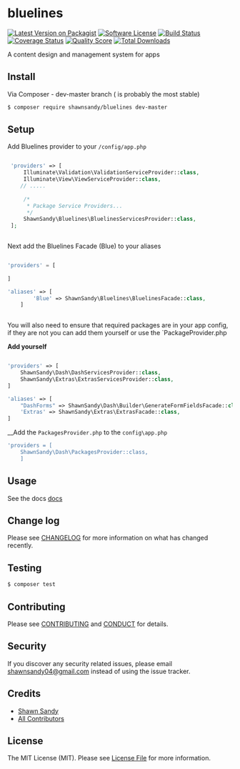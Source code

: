 # bluelines

[![Latest Version on Packagist][ico-version]][link-packagist]
[![Software License][ico-license]](LICENSE.md)
[![Build Status][ico-travis]][link-travis]
[![Coverage Status][ico-scrutinizer]][link-scrutinizer]
[![Quality Score][ico-code-quality]][link-code-quality]
[![Total Downloads][ico-downloads]][link-downloads]


A content design and management system for apps


## Install

Via Composer - dev-master branch ( is probably the most stable)

``` bash
$ composer require shawnsandy/bluelines dev-master
```
## Setup

Add Bluelines provider to your `/config/app.php` 

```php

 'providers' => [     
     Illuminate\Validation\ValidationServiceProvider::class,
     Illuminate\View\ViewServiceProvider::class,
    // .....
    
     /*
      * Package Service Providers...
      */
     ShawnSandy\Bluelines\BluelinesServicesProvider::class,
 ];
 
```

Next add the Bluelines Facade (Blue) to your aliases 

```php

'providers' = [
    
]

'aliases' => [
        'Blue' => ShawnSandy\Bluelines\BluelinesFacade::class,    
    ]
    
```

You will also need to ensure that required packages are in your app config, if they are not you can add them yourself or use the `PackageProvider.php

__Add yourself__
```php

'providers' => [
    ShawnSandy\Dash\DashServicesProvider::class,
    ShawnSandy\Extras\ExtrasServicesProvider::class,
]

'aliases' => [  
    "DashForms" => ShawnSandy\Dash\Builder\GenerateFormFieldsFacade::class,
    'Extras' => ShawnSandy\Extras\ExtrasFacade::class,  
]

```

__Add the `PackagesProvider.php` to the `config\app.php`

```php
'providers = [
    ShawnSandy\Dash\PackagesProvider::class,
    ]
```

## Usage

See the docs [docs](/docs)

## Change log

Please see [CHANGELOG](CHANGELOG.md) for more information on what has changed recently.

## Testing

``` bash
$ composer test
```

## Contributing

Please see [CONTRIBUTING](CONTRIBUTING.md) and [CONDUCT](CONDUCT.md) for details.

## Security

If you discover any security related issues, please email shawnsandy04@gmail.com instead of using the issue tracker.

## Credits

- [Shawn Sandy][link-author]
- [All Contributors][link-contributors]

## License

The MIT License (MIT). Please see [License File](LICENSE.md) for more information.

[ico-version]: https://img.shields.io/packagist/v/shawnsandy/bluelines.svg?style=flat-square
[ico-license]: https://img.shields.io/badge/license-MIT-brightgreen.svg?style=flat-square
[ico-travis]: https://img.shields.io/travis/shawnsandy/bluelines/master.svg?style=flat-square
[ico-scrutinizer]: https://img.shields.io/scrutinizer/coverage/g/shawnsandy/bluelines.svg?style=flat-square
[ico-code-quality]: https://img.shields.io/scrutinizer/g/shawnsandy/bluelines.svg?style=flat-square
[ico-downloads]: https://img.shields.io/packagist/dt/shawnsandy/bluelines.svg?style=flat-square

[link-packagist]: https://packagist.org/packages/shawnsandy/bluelines
[link-travis]: https://travis-ci.org/shawnsandy/bluelines
[link-scrutinizer]: https://scrutinizer-ci.com/g/shawnsandy/bluelines/code-structure
[link-code-quality]: https://scrutinizer-ci.com/g/shawnsandy/bluelines
[link-downloads]: https://packagist.org/packages/shawnsandy/bluelines
[link-author]: https://github.com/shawnsandy
[link-contributors]: ../../contributors
